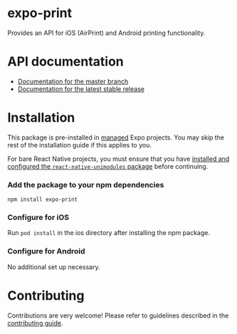 # expo-print

Provides an API for iOS (AirPrint) and Android printing functionality.

# API documentation

- [Documentation for the master branch](https://github.com/expo/expo/blob/master/docs/pages/versions/unversioned/sdk/print.md)
- [Documentation for the latest stable release](https://docs.expo.io/versions/latest/sdk/print/)

# Installation

This package is pre-installed in [managed](https://docs.expo.io/versions/latest/introduction/managed-vs-bare/) Expo projects. You may skip the rest of the installation guide if this applies to you.

For bare React Native projects, you must ensure that you have [installed and configured the `react-native-unimodules` package](https://github.com/unimodules/react-native-unimodules) before continuing.

### Add the package to your npm dependencies

```
npm install expo-print
```

### Configure for iOS

Run `pod install` in the ios directory after installing the npm package.

### Configure for Android

No additional set up necessary.

# Contributing

Contributions are very welcome! Please refer to guidelines described in the [contributing guide]( https://github.com/expo/expo#contributing).
